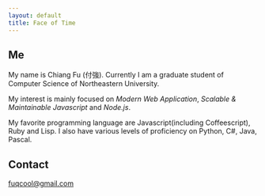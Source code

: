 ```yaml
---
layout: default
title: Face of Time
---
```


## Me
My name is Chiang Fu (付強). Currently I am a graduate student of Computer Science of Northeastern University.

My interest is mainly focused on *Modern Web Application*, *Scalable & Maintainable Javascript* and *Node.js*.

My favorite programming language are Javascript(including Coffeescript), Ruby and Lisp. I also have
various levels of proficiency on Python, C#, Java, Pascal.

## Contact
fuqcool@gmail.com
